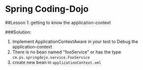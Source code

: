 # Spring Coding-Dojo

##Lesson 1: getting to know the application-context

###Solution: 
1. Implement ApplicationContextAware in your test to Debug the application-context
2. There is no bean named "fooService" or has the type `cm.ps.springdojo.service.FooService`
3. create new bean in `applicationContext.xml`
